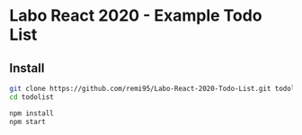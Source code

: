 # Labo React 2020 - Example Todo List

## Install

```bash
git clone https://github.com/remi95/Labo-React-2020-Todo-List.git todolist
cd todolist

npm install
npm start
```
